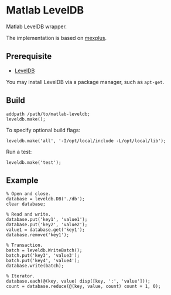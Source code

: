 Matlab LevelDB
==============

Matlab LevelDB wrapper.

The implementation is based on [mexplus](http://github.com/kyamagu/mexplus).

Prerequisite
------------

 * [LevelDB](https://code.google.com/p/leveldb/)

You may install LevelDB via a package manager, such as `apt-get`.

Build
-----

    addpath /path/to/matlab-leveldb;
    leveldb.make();

To specify optional build flags:

    leveldb.make('all', '-I/opt/local/include -L/opt/local/lib');

Run a test:

    leveldb.make('test');

Example
-------

    % Open and close.
    database = leveldb.DB('./db');
    clear database;

    % Read and write.
    database.put('key1', 'value1');
    database.put('key2', 'value2');
    value1 = database.get('key1');
    database.remove('key1');

    % Transaction.
    batch = leveldb.WriteBatch();
    batch.put('key3', 'value3');
    batch.put('key4', 'value4');
    database.write(batch);

    % Iterator.
    database.each(@(key, value) disp([key, ':', 'value']));
    count = database.reduce(@(key, value, count) count + 1, 0);
